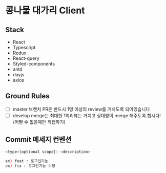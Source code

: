 # 콩나물 대가리 Client

## Stack

- React
- Typescript
- Redux
- React-query
- Styled-components
- antd
- dayjs
- axios

## Ground Rules

- [ ] master 브랜치 PR은 반드시 1명 이상의 review를 거치도록 되어있습니다
- [ ] develop merge는 최대한 1회리뷰는 거치고 상대방이 merge 해주도록 합시다! (어쩔 수 없을때만 직접하기)

## Commit 메세지 컨벤션

```bash
<type>[optional scope]: <description>

ex) feat : 로그인기능
ex) fix : 로그인기능 수정
```

